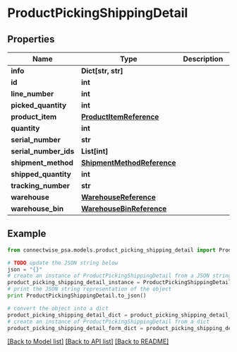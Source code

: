 # ProductPickingShippingDetail


## Properties
Name | Type | Description | Notes
------------ | ------------- | ------------- | -------------
**info** | **Dict[str, str]** |  | [optional] 
**id** | **int** |  | [optional] 
**line_number** | **int** |  | [optional] 
**picked_quantity** | **int** |  | [optional] 
**product_item** | [**ProductItemReference**](ProductItemReference.md) |  | [optional] 
**quantity** | **int** |  | [optional] 
**serial_number** | **str** |  | [optional] 
**serial_number_ids** | **List[int]** |  | [optional] 
**shipment_method** | [**ShipmentMethodReference**](ShipmentMethodReference.md) |  | [optional] 
**shipped_quantity** | **int** |  | [optional] 
**tracking_number** | **str** |  | [optional] 
**warehouse** | [**WarehouseReference**](WarehouseReference.md) |  | [optional] 
**warehouse_bin** | [**WarehouseBinReference**](WarehouseBinReference.md) |  | [optional] 

## Example

```python
from connectwise_psa.models.product_picking_shipping_detail import ProductPickingShippingDetail

# TODO update the JSON string below
json = "{}"
# create an instance of ProductPickingShippingDetail from a JSON string
product_picking_shipping_detail_instance = ProductPickingShippingDetail.from_json(json)
# print the JSON string representation of the object
print ProductPickingShippingDetail.to_json()

# convert the object into a dict
product_picking_shipping_detail_dict = product_picking_shipping_detail_instance.to_dict()
# create an instance of ProductPickingShippingDetail from a dict
product_picking_shipping_detail_form_dict = product_picking_shipping_detail.from_dict(product_picking_shipping_detail_dict)
```
[[Back to Model list]](../README.md#documentation-for-models) [[Back to API list]](../README.md#documentation-for-api-endpoints) [[Back to README]](../README.md)


